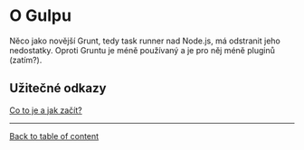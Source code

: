 O Gulpu
=======

Něco jako novější Grunt, tedy task runner nad Node.js, má odstranit jeho nedostatky. Oproti Gruntu je méně používaný a je pro něj méně pluginů (zatím?).

## Užitečné odkazy

[Co to je a jak začít?](http://www.sitepoint.com/introduction-gulp-js/)

-----

[Back to table of content](../../README.md)